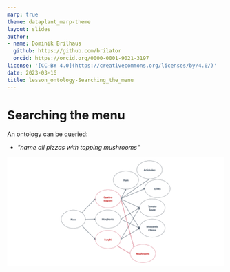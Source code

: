 ```yaml
---
marp: true
theme: dataplant_marp-theme
layout: slides
author:
- name: Dominik Brilhaus
  github: https://github.com/brilator
  orcid: https://orcid.org/0000-0001-9021-3197
license: '[CC-BY 4.0](https://creativecommons.org/licenses/by/4.0/)'
date: 2023-03-16
title: lesson_ontology-Searching_the_menu
---
```


# Searching the menu

An ontology can be queried:

- *"name all pizzas with topping mushrooms"*

![bg right w:1020](./../../img/Ontologies_pizzaAnalogy_seq9.png)

<!-- 
TODO: 
- This is actually not a proper ontology(!), but rather a knowledge graph (= ontology + data)
 -->
